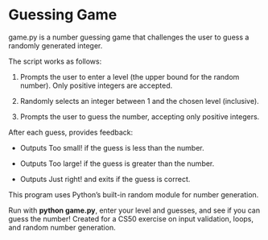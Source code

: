# Guessing Game

game.py is a number guessing game that challenges the user to guess a randomly generated integer.

The script works as follows:

1. Prompts the user to enter a level (the upper bound for the random number). Only positive integers are accepted.

2. Randomly selects an integer between 1 and the chosen level (inclusive).

3. Prompts the user to guess the number, accepting only positive integers.

After each guess, provides feedback:

- Outputs Too small! if the guess is less than the number.

- Outputs Too large! if the guess is greater than the number.

- Outputs Just right! and exits if the guess is correct.

This program uses Python’s built-in random module for number generation.

Run with **python game.py**, enter your level and guesses, and see if you can guess the number!
Created for a CS50 exercise on input validation, loops, and random number generation.

